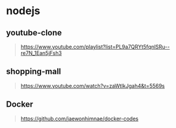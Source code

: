 # nodejs

## youtube-clone 
>https://www.youtube.com/playlist?list=PL9a7QRYt5fqnlSRu--re7N_1Ean5jFsh3

## shopping-mall
>https://www.youtube.com/watch?v=zaWtIkJgah4&t=5569s

## Docker
>https://github.com/jaewonhimnae/docker-codes 
